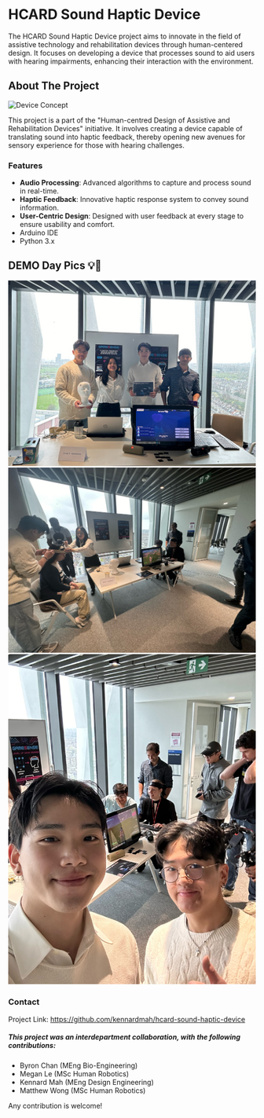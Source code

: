 # HCARD Sound Haptic Device

The HCARD Sound Haptic Device project aims to innovate in the field of assistive technology and rehabilitation devices through human-centered design. It focuses on developing a device that processes sound to aid users with hearing impairments, enhancing their interaction with the environment.

## About The Project

![Device Concept](https://github.com/kennardmah/hcard-sound-haptic-device/blob/main/images/flyer_render.png?raw=true "Device Concept")

This project is a part of the "Human-centred Design of Assistive and Rehabilitation Devices" initiative. It involves creating a device capable of translating sound into haptic feedback, thereby opening new avenues for sensory experience for those with hearing challenges.

### Features

- **Audio Processing**: Advanced algorithms to capture and process sound in real-time.
- **Haptic Feedback**: Innovative haptic response system to convey sound information.
- **User-Centric Design**: Designed with user feedback at every stage to ensure usability and comfort.
- Arduino IDE
- Python 3.x

## DEMO Day Pics 💡🤖

![Demo Day](https://github.com/kennardmah/hcard-sound-haptic-device/blob/main/images/demo1.JPG?raw=true "Team Pic")
![Demo Day](https://github.com/kennardmah/hcard-sound-haptic-device/blob/main/images/demo2.JPG?raw=true "Demo in Action")
![Demo Day](https://github.com/kennardmah/hcard-sound-haptic-device/blob/main/images/demo3.JPG?raw=true "Selfie")

### Contact
Project Link: https://github.com/kennardmah/hcard-sound-haptic-device

##### This project was an interdepartment collaboration, with the following contributions:

- Byron Chan (MEng Bio-Engineering)
- Megan Le (MSc Human Robotics)
- Kennard Mah (MEng Design Engineering)
- Matthew Wong (MSc Human Robotics)

Any contribution is welcome!
